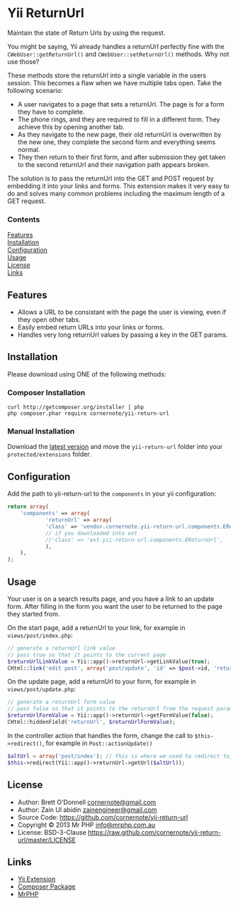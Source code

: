 # Yii ReturnUrl

Maintain the state of Return Urls by using the request.

You might be saying, Yii already handles a returnUrl perfectly fine with the `CWebUser::getReturnUrl()` and `CWebUser::setReturnUrl()` methods.  Why not use those?

These methods store the returnUrl into a single variable in the users session.  This becomes a flaw when we have multiple tabs open.  Take the following scenario:

- A user navigates to a page that sets a returnUrl.  The page is for a form they have to complete.
- The phone rings, and they are required to fill in a different form.  They achieve this by opening another tab.
- As they navigate to the new page, their old returnUrl is overwritten by the new one, they complete the second form and everything seems normal.
- They then return to their first form, and after submission they get taken to the second returnUrl and their navigation path appears broken.

The solution is to pass the returnUrl into the GET and POST request by embedding it into your links and forms.  This extension makes it very easy to do and solves many common problems including the maximum length of a GET request.


### Contents

[Features](#features)  
[Installation](#installation)  
[Configuration](#configuration)  
[Usage](#usage)  
[License](#license)  
[Links](#links) 


## Features

- Allows a URL to be consistant with the page the user is viewing, even if they open other tabs.
- Easily embed return URLs into your links or forms.
- Handles very long returnUrl values by passing a key in the GET params.


## Installation

Please download using ONE of the following methods:


### Composer Installation

```
curl http://getcomposer.org/installer | php
php composer.phar require cornernote/yii-return-url
```


### Manual Installation

Download the [latest version](https://github.com/cornernote/yii-return-url/archive/master.zip) and move the `yii-return-url` folder into your `protected/extensions` folder.


## Configuration

Add the path to yii-return-url to the `components` in your yii configuration:

```php
return array(
	'components' => array(
	        'returnUrl' => array(
			'class' => 'vendor.cornernote.yii-return-url.components.EReturnUrl',
			// if you downloaded into ext
			//'class' => 'ext.yii-return-url.components.EReturnUrl',
	        ),
	),
);
```


## Usage

Your user is on a search results page, and you have a link to an update form.  After filling in the form you want the user to be returned to the page they started from.

On the start page, add a returnUrl to your link, for example in `views/post/index.php`:
```php
// generate a returnUrl link value
// pass true so that it points to the current page
$returnUrlLinkValue = Yii::app()->returnUrl->getLinkValue(true);
CHtml::link('edit post', array('post/update', 'id' => $post->id, 'returnUrl' => $returnUrlLinkValue));
```

On the update page, add a returnUrl to your form, for example in `views/post/update.php`:
```php
// generate a returnUrl form value
// pass false so that it points to the returnUrl from the request params provided by your link
$returnUrlFormValue = Yii::app()->returnUrl->getFormValue(false);
CHtml::hiddenField('returnUrl', $returnUrlFormValue);
```

In the controller action that handles the form, change the call to `$this->redirect()`, for example in `Post::actionUpdate()`
```php
$altUrl = array('post/index'); // this is where we used to redirect to, we use it as a failback
$this->redirect(Yii::app()->returnUrl->getUrl($altUrl));
```


## License

- Author: Brett O'Donnell <cornernote@gmail.com>
- Author: Zain Ul abidin <zainengineer@gmail.com>
- Source Code: https://github.com/cornernote/yii-return-url
- Copyright © 2013 Mr PHP <info@mrphp.com.au>
- License: BSD-3-Clause https://raw.github.com/cornernote/yii-return-url/master/LICENSE


## Links

- [Yii Extension](http://www.yiiframework.com/extension/return-url)
- [Composer Package](https://packagist.org/packages/cornernote/yii-return-url)
- [MrPHP](http://mrphp.com.au)
